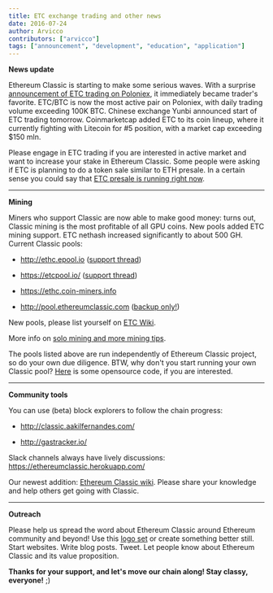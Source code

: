 ```yaml
---
title: ETC exchange trading and other news
date: 2016-07-24
author: Arvicco
contributors: ["arvicco"]
tags: ["announcement", "development", "education", "application"]
---
```


**News update**

Ethereum Classic is starting to make some serious waves. With a surprise [announcement of ETC trading on Poloniex](https://twitter.com/Poloniex/status/757068619234803712), it immediately became trader's favorite. ETC/BTC is now the most active pair on Poloniex, with daily trading volume exceeding 100K BTC. Chinese exchange Yunbi announced start of ETC trading tomorrow. Coinmarketcap added ETC to its coin lineup, where it currently fighting with Litecoin for #5 position, with a market cap exceeding $150 mln.

Please engage in ETC trading if you are interested in active market and want to increase your stake in Ethereum Classic. Some people were asking if ETC is planning to do a token sale similar to ETH presale. In a certain sense you could say that [ETC presale is running right now](http://www.reddit.com/r/EthereumClassic/comments/4un8oi/etc_presale_is_running_right_now/).

 - - -
**Mining**

Miners who support Classic are now able to make good money: turns out, Classic mining is the most profitable of all GPU coins. New pools added ETC mining support. ETC nethash increased significantly to about 500 GH. Current Classic pools:

* http://ethc.epool.io  ([support thread](https://www.reddit.com/r/EthereumClassic/comments/4tcdmc/ethc_classic_mining_pool/))

* https://etcpool.io/ ([support thread](https://www.reddit.com/r/EthereumClassic/comments/4ug9fj/etcpoolio_new_etc_ethereum_classic_mining_pool/))

* https://ethc.coin-miners.info

* http://pool.ethereumclassic.com ([backup only!](https://np.reddit.com/r/EthereumClassic/comments/4u54fi/httppoolethereumclassiccom_does_not_appear_to_be/))

New pools, please list yourself on [ETC Wiki](http://ethcwiki.org/index.php?title=Mining_Pool).

More info on [solo mining and more mining tips](https://www.reddit.com/r/EthereumClassic/comments/4ti33y/classic_miners_please_use_geth_149_for_now/).

The pools listed above are run independently of Ethereum Classic project, so do your own due diligence. BTW, why don't you start running your own Classic pool? [Here](https://github.com/etherchain-org/ethpool-core) is some opensource code, if you are interested.

- - -
**Community tools**

You can use (beta) block explorers to follow the chain progress:

* http://classic.aakilfernandes.com/

* http://gastracker.io/

Slack channels always have lively discussions:
https://ethereumclassic.herokuapp.com/

Our newest addition: [Ethereum Classic wiki](http://ethcwiki.org). Please share your knowledge and help others get going with Classic.

- - -
**Outreach**

Please help us spread the word about Ethereum Classic around Ethereum community and beyond! Use this [logo set](https://github.com/ethereumclassic/README/raw/master/etc_logo_set.zip) or create something better still. Start websites. Write blog posts. Tweet. Let people know about Ethereum Classic and its value proposition.

**Thanks for your support, and let's move our chain along! Stay classy, everyone!** ;)
